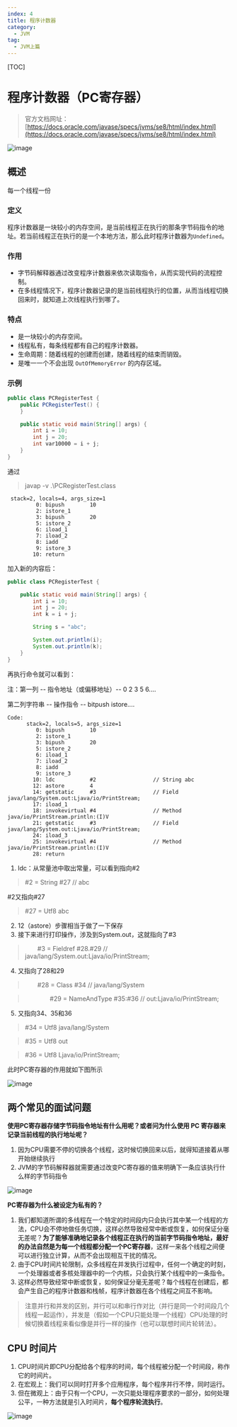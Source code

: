 ```yaml
---
index: 4
title: 程序计数器
category:
  - JVM
tag:
  - JVM上篇
---
```

[TOC]

# 程序计数器（PC寄存器）

> 官方文档网址：[https://docs.oracle.com/javase/specs/jvms/se8/html/index.html](https://docs.oracle.com/javase/specs/jvms/se8/html/index.html)

![image](U83K8RmmJZ4Nqr390V8gyhRLbC0kBa0nE_X31uUfH8A.png)

## 概述

每一个线程一份

### 定义

程序计数器是一块较小的内存空间，是当前线程正在执行的那条字节码指令的地址。若当前线程正在执行的是一个本地方法，那么此时程序计数器为`Undefined`。



### 作用

* 字节码解释器通过改变程序计数器来依次读取指令，从而实现代码的流程控制。
* 在多线程情况下，程序计数器记录的是当前线程执行的位置，从而当线程切换回来时，就知道上次线程执行到哪了。



### 特点

* 是一块较小的内存空间。
* 线程私有，每条线程都有自己的程序计数器。
* 生命周期：随着线程的创建而创建，随着线程的结束而销毁。
* 是唯一一个不会出现 `OutOfMemoryError` 的内存区域。



### 示例

```java
public class PCRegisterTest {
    public PCRegisterTest() {
    }

    public static void main(String[] args) {
        int i = 10;
        int j = 20;
        int var10000 = i + j;
    }
}
```

通过

> javap -v .\\PCRegisterTest.class

```Plain Text
 stack=2, locals=4, args_size=1
         0: bipush        10
         2: istore_1
         3: bipush        20
         5: istore_2
         6: iload_1
         7: iload_2
         8: iadd
         9: istore_3
        10: return
```

加入新的内容后：

```java
public class PCRegisterTest {

    public static void main(String[] args) {
        int i = 10;
        int j = 20;
        int k = i + j;

        String s = "abc";

        System.out.println(i);
        System.out.println(k);
    }
}
```

再执行命令就可以看到：

注：第一列 -- 指令地址（或偏移地址）-- 0 2 3 5 6....

第二列字符串 -- 操作指令 -- bitpush  istore....

```Plain Text
Code:
      stack=2, locals=5, args_size=1
         0: bipush        10
         2: istore_1
         3: bipush        20
         5: istore_2
         6: iload_1
         7: iload_2
         8: iadd
         9: istore_3
        10: ldc           #2                  // String abc
        12: astore        4
        14: getstatic     #3                  // Field java/lang/System.out:Ljava/io/PrintStream;
        17: iload_1
        18: invokevirtual #4                  // Method java/io/PrintStream.println:(I)V
        21: getstatic     #3                  // Field java/lang/System.out:Ljava/io/PrintStream;
        24: iload_3
        25: invokevirtual #4                  // Method java/io/PrintStream.println:(I)V
        28: return

```

1. ldc：从常量池中取出常量，可以看到指向#2

> #2 = String             #27            // abc

#2又指向#27

> #27 = Utf8               abc

2. 12（astore）步骤相当于做了一下保存
3. 接下来进行打印操作，涉及到System.out，这就指向了#3

>   #3 = Fieldref           #28.#29        // java/lang/System.out:Ljava/io/PrintStream;

4. 又指向了28和29

>   #28 = Class              #34            // java/lang/System

>     #29 = NameAndType        #35:#36        // out:Ljava/io/PrintStream;

5. 又指向34、35和36

> #34 = Utf8               java/lang/System

> #35 = Utf8               out

> #36 = Utf8               Ljava/io/PrintStream;



此时PC寄存器的作用就如下图所示

![image](vpLTypmMf_8MYZ8e_vAEFDRpD7Et4BjNJsgxbdz5OgY.png)



## 两个常见的面试问题

**使用PC寄存器存储字节码指令地址有什么用呢？**或者问**为什么使用 PC 寄存器来记录当前线程的执行地址呢？**

1. 因为CPU需要不停的切换各个线程，这时候切换回来以后，就得知道接着从哪开始继续执行
2. JVM的字节码解释器就需要通过改变PC寄存器的值来明确下一条应该执行什么样的字节码指令

![image](DLpdOTedSezmL9S05SkRW9m-Eq4ZBDhHsfv3GqiS-BY.jpg)



**PC寄存器为什么被设定为私有的？**

1. 我们都知道所谓的多线程在一个特定的时间段内只会执行其中某一个线程的方法，CPU会不停地做任务切换，这样必然导致经常中断或恢复，如何保证分毫无差呢？**为了能够准确地记录各个线程正在执行的当前字节码指令地址，最好的办法自然是为每一个线程都分配一个PC寄存器**，这样一来各个线程之间便可以进行独立计算，从而不会出现相互干扰的情况。
2. 由于CPU时间片轮限制，众多线程在并发执行过程中，任何一个确定的时刻，一个处理器或者多核处理器中的一个内核，只会执行某个线程中的一条指令。
3. 这样必然导致经常中断或恢复，如何保证分毫无差呢？每个线程在创建后，都会产生自己的程序计数器和栈帧，程序计数器在各个线程之间互不影响。

> 注意并行和并发的区别，并行可以和串行作对比（并行是同一个时间段几个线程一起运作），并发是（假如一个CPU只能处理一个线程）CPU处理的时候切换着线程来看似像是并行一样的操作（也可以联想时间片轮转法）。



## CPU 时间片

1. CPU时间片即CPU分配给各个程序的时间，每个线程被分配一个时间段，称作它的时间片。
2. 在宏观上：我们可以同时打开多个应用程序，每个程序并行不悖，同时运行。
3. 但在微观上：由于只有一个CPU，一次只能处理程序要求的一部分，如何处理公平，一种方法就是引入时间片，**每个程序轮流执行**。

![image](Jglt1wM5XyfkO5goO5rnOregjFMRMajrV-6OX85xymw.png)
